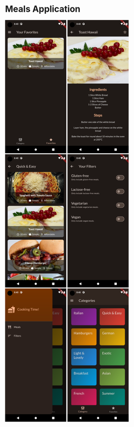 # Meals Application

<img src="Screenshot_1.png" alt="Screenshot" width="200"/>
<img src="Screenshot_2.png" alt="Screenshot" width="200"/>
<img src="Screenshot_3.png" alt="Screenshot" width="200"/>
<img src="Screenshot_4.png" alt="Screenshot" width="200"/>
<img src="Screenshot_5.png" alt="Screenshot" width="200"/>
<img src="Screenshot_6.png" alt="Screenshot" width="200"/>
